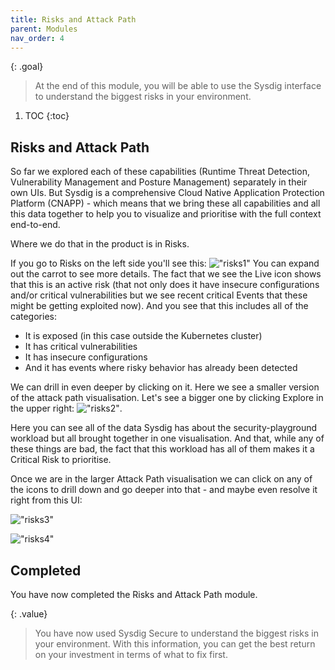```yaml
---
title: Risks and Attack Path
parent: Modules
nav_order: 4
---
```


{: .goal}
> At the end of this module, you will be able to use the Sysdig interface to understand the biggest risks in your environment.

1. TOC
{:toc}

## Risks and Attack Path

So far we explored each of these capabilities (Runtime Threat Detection, Vulnerability Management and Posture Management) separately in their own UIs. But Sysdig is a comprehensive Cloud Native Application Protection Platform (CNAPP) - which means that we bring these all capabilities and all this data together to help you to visualize and prioritise with the full context end-to-end.

Where we do that in the product is in Risks.

If you go to Risks on the left side you'll see this:
!["risks1"]({{site.baseurl}}/assets/images/risks1.png)
You can expand out the carrot to see more details. The fact that we see the Live icon shows that this is an active risk (that not only does it have insecure configurations and/or critical vulnerabilities but we see recent critical Events that these might be getting exploited now). And you see that this includes all of the categories:

- It is exposed (in this case outside the Kubernetes cluster)
- It has critical vulnerabilities
- It has insecure configurations
- And it has events where risky behavior has already been detected

We can drill in even deeper by clicking on it. Here we see a smaller version of the attack path visualisation. Let's see a bigger one by clicking Explore in the upper right:
!["risks2"]({{site.baseurl}}/assets/images/risks2.png).

Here you can see all of the data Sysdig has about the security-playground workload but all brought together in one visualisation. And that, while any of these things are bad, the fact that this workload has all of them makes it a Critical Risk to prioritise.

Once we are in the larger Attack Path visualisation we can click on any of the icons to drill down and go deeper into that - and maybe even resolve it right from this UI:

!["risks3"]({{site.baseurl}}/assets/images/risks3.png)

!["risks4"]({{site.baseurl}}/assets/images/risks4.png)

## Completed

You have now completed the Risks and Attack Path module.

{: .value}
> You have now used Sysdig Secure to understand the biggest risks in your environment.
> With this information, you can get the best return on your investment in terms of what to fix first.
